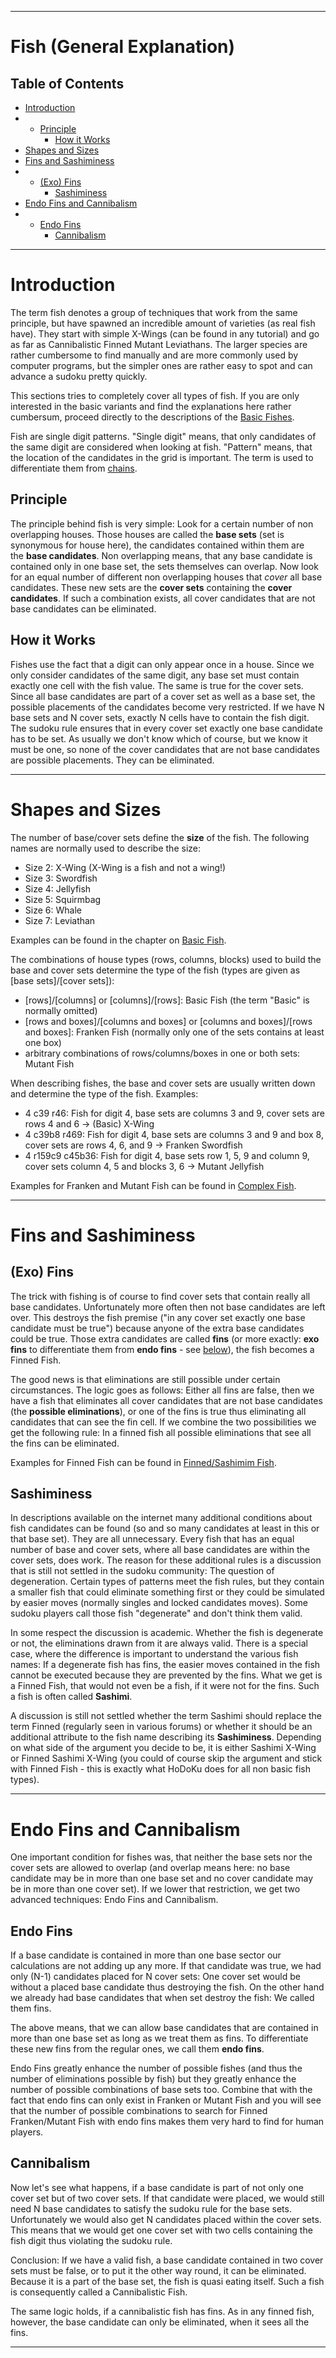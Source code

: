 
---

# Fish (General Explanation)

## Table of Contents

- [Introduction](https://hodoku.sourceforge.net/en/tech_fishg.php#fi)
- - [Principle](https://hodoku.sourceforge.net/en/tech_fishg.php#princ)
    - [How it Works](https://hodoku.sourceforge.net/en/tech_fishg.php#how)
- [Shapes and Sizes](https://hodoku.sourceforge.net/en/tech_fishg.php#fs)
- [Fins and Sashiminess](https://hodoku.sourceforge.net/en/tech_fishg.php#ff)
- - [(Exo) Fins](https://hodoku.sourceforge.net/en/tech_fishg.php#exofin)
    - [Sashiminess](https://hodoku.sourceforge.net/en/tech_fishg.php#sashimi)
- [Endo Fins and Cannibalism](https://hodoku.sourceforge.net/en/tech_fishg.php#fc)
- - [Endo Fins](https://hodoku.sourceforge.net/en/tech_fishg.php#endofin)
    - [Cannibalism](https://hodoku.sourceforge.net/en/tech_fishg.php#cannibal)

---

# Introduction

The term fish denotes a group of techniques that work from the same principle, but have spawned an incredible amount of varieties (as real fish have). They start with simple X-Wings (can be found in any tutorial) and go as far as Cannibalistic Finned Mutant Leviathans. The larger species are rather cumbersome to find manually and are more commonly used by computer programs, but the simpler ones are rather easy to spot and can advance a sudoku pretty quickly.

This sections tries to completely cover all types of fish. If you are only interested in the basic variants and find the explanations here rather cumbersum, proceed directly to the descriptions of the [Basic Fishes](https://hodoku.sourceforge.net/en/tech_fishb.php).

Fish are single digit patterns. "Single digit" means, that only candidates of the same digit are considered when looking at fish. "Pattern" means, that the location of the candidates in the grid is important. The term is used to differentiate them from [chains](https://hodoku.sourceforge.net/en/tech_chains.php).

## Principle

The principle behind fish is very simple: Look for a certain number of non overlapping houses. Those houses are called the **base sets** (set is synonymous for house here), the candidates contained within them are the **base candidates**. Non overlapping means, that any base candidate is contained only in one base set, the sets themselves can overlap. Now look for an equal number of different non overlapping houses that _cover_ all base candidates. These new sets are the **cover sets** containing the **cover candidates**. If such a combination exists, all cover candidates that are not base candidates can be eliminated.

## How it Works

Fishes use the fact that a digit can only appear once in a house. Since we only consider candidates of the same digit, any base set must contain exactly one cell with the fish value. The same is true for the cover sets. Since all base candidates are part of a cover set as well as a base set, the possible placements of the candidates become very restricted. If we have N base sets and N cover sets, exactly N cells have to contain the fish digit. The sudoku rule ensures that in every cover set exactly one base candidate has to be set. As usually we don't know which of course, but we know it must be one, so none of the cover candidates that are not base candidates are possible placements. They can be eliminated.

---

# Shapes and Sizes

The number of base/cover sets define the **size** of the fish. The following names are normally used to describe the size:

- Size 2: X-Wing (X-Wing is a fish and not a wing!)
- Size 3: Swordfish
- Size 4: Jellyfish
- Size 5: Squirmbag
- Size 6: Whale
- Size 7: Leviathan

Examples can be found in the chapter on [Basic Fish](https://hodoku.sourceforge.net/en/tech_fishb.php).

The combinations of house types (rows, columns, blocks) used to build the base and cover sets determine the type of the fish (types are given as [base sets]/[cover sets]):

- [rows]/[columns] or [columns]/[rows]: Basic Fish (the term "Basic" is normally omitted)
- [rows and boxes]/[columns and boxes] or [columns and boxes]/[rows and boxes]: Franken Fish (normally only one of the sets contains at least one box)
- arbitrary combinations of rows/columns/boxes in one or both sets: Mutant Fish

When describing fishes, the base and cover sets are usually written down and determine the type of the fish. Examples:

- 4 c39 r46: Fish for digit 4, base sets are columns 3 and 9, cover sets are rows 4 and 6 -> (Basic) X-Wing
- 4 c39b8 r469: Fish for digit 4, base sets are columns 3 and 9 and box 8, cover sets are rows 4, 6, and 9 -> Franken Swordfish
- 4 r159c9 c45b36: Fish for digit 4, base sets row 1, 5, 9 and column 9, cover sets column 4, 5 and blocks 3, 6 -> Mutant Jellyfish

Examples for Franken and Mutant Fish can be found in [Complex Fish](https://hodoku.sourceforge.net/en/tech_fishc.php).

---

# Fins and Sashiminess

## (Exo) Fins

The trick with fishing is of course to find cover sets that contain really all base candidates. Unfortunately more often then not base candidates are left over. This destroys the fish premise ("in any cover set exactly one base candidate must be true") because anyone of the extra base candidates could be true. Those extra candidates are called **fins** (or more exactly: **exo fins** to differentiate them from **endo fins** - see [below](https://hodoku.sourceforge.net/en/tech_fishg.php#endofin)), the fish becomes a Finned Fish.

The good news is that eliminations are still possible under certain circumstances. The logic goes as follows: Either all fins are false, then we have a fish that eliminates all cover candidates that are not base candidates (the **possible eliminations**), or one of the fins is true thus eliminating all candidates that can see the fin cell. If we combine the two possibilities we get the following rule: In a finned fish all possible eliminations that see all the fins can be eliminated.

Examples for Finned Fish can be found in [Finned/Sashimim Fish](https://hodoku.sourceforge.net/en/tech_fishfs.php).

## Sashiminess

In descriptions available on the internet many additional conditions about fish candidates can be found (so and so many candidates at least in this or that base set). They are all unnecessary. Every fish that has an equal number of base and cover sets, where all base candidates are within the cover sets, does work. The reason for these additional rules is a discussion that is still not settled in the sudoku community: The question of degeneration. Certain types of patterns meet the fish rules, but they contain a smaller fish that could eliminate something first or they could be simulated by easier moves (normally singles and locked candidates moves). Some sudoku players call those fish "degenerate" and don't think them valid.

In some respect the discussion is academic. Whether the fish is degenerate or not, the eliminations drawn from it are always valid. There is a special case, where the difference is important to understand the various fish names: If a degenerate fish has fins, the easier moves contained in the fish cannot be executed because they are prevented by the fins. What we get is a Finned Fish, that would not even be a fish, if it were not for the fins. Such a fish is often called **Sashimi**.

A discussion is still not settled whether the term Sashimi should replace the term Finned (regularly seen in various forums) or whether it should be an additional attribute to the fish name describing its **Sashiminess**. Depending on what side of the argument you decide to be, it is either Sashimi X-Wing or Finned Sashimi X-Wing (you could of course skip the argument and stick with Finned Fish - this is exactly what HoDoKu does for all non basic fish types).

---

# Endo Fins and Cannibalism

One important condition for fishes was, that neither the base sets nor the cover sets are allowed to overlap (and overlap means here: no base candidate may be in more than one base set and no cover candidate may be in more than one cover set). If we lower that restriction, we get two advanced techniques: Endo Fins and Cannibalism.

## Endo Fins

If a base candidate is contained in more than one base sector our calculations are not adding up any more. If that candidate was true, we had only (N-1) candidates placed for N cover sets: One cover set would be without a placed base candidate thus destroying the fish. On the other hand we already had base candidates that when set destroy the fish: We called them fins.

The above means, that we can allow base candidates that are contained in more than one base set as long as we treat them as fins. To differentiate these new fins from the regular ones, we call them **endo fins**.

Endo Fins greatly enhance the number of possible fishes (and thus the number of eliminations possible by fish) but they greatly enhance the number of possible combinations of base sets too. Combine that with the fact that endo fins can only exist in Franken or Mutant Fish and you will see that the number of possible combinations to search for Finned Franken/Mutant Fish with endo fins makes them very hard to find for human players.

## Cannibalism

Now let's see what happens, if a base candidate is part of not only one cover set but of two cover sets. If that candidate were placed, we would still need N base candidates to satisfy the sudoku rule for the base sets. Unfortunately we would also get N candidates placed within the cover sets. This means that we would get one cover set with two cells containing the fish digit thus violating the sudoku rule.

Conclusion: If we have a valid fish, a base candidate contained in two cover sets must be false, or to put it the other way round, it can be eliminated. Because it is a part of the base set, the fish is quasi eating itself. Such a fish is consequently called a Cannibalistic Fish.

The same logic holds, if a cannibalistic fish has fins. As in any finned fish, however, the base candidate can only be eliminated, when it sees all the fins.

---

